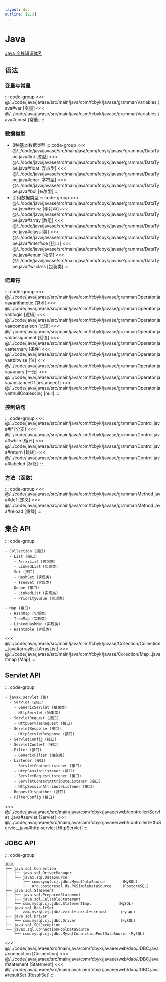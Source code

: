 ```yaml
---
layout: doc
outline: [2,3]
---
```


# Java

[Java 全栈知识体系](https://pdai.tech/)<span style="margin-right: 10px;"></span>

## 语法

<!-- ### Hello World
<<< @/../code/java/javase/src/main/java/com/fcbyk/javase/Application.java#hello -->

### 变量与常量
::: code-group
<<< @/../code/java/javase/src/main/java/com/fcbyk/javase/grammar/Variables.java#var [变量]
<<< @/../code/java/javase/src/main/java/com/fcbyk/javase/grammar/Variables.java#const [常量]
:::

### 数据类型
- 8种基本数据类型
::: code-group
<<< @/../code/java/javase/src/main/java/com/fcbyk/javase/grammar/DataType.java#int [整型]
<<< @/../code/java/javase/src/main/java/com/fcbyk/javase/grammar/DataType.java#float [浮点型]
<<< @/../code/java/javase/src/main/java/com/fcbyk/javase/grammar/DataType.java#char [字符型]
<<< @/../code/java/javase/src/main/java/com/fcbyk/javase/grammar/DataType.java#bol [布尔型]
:::
- 引用数据类型
::: code-group
<<< @/../code/java/javase/src/main/java/com/fcbyk/javase/grammar/DataType.java#string [字符串]
<<< @/../code/java/javase/src/main/java/com/fcbyk/javase/grammar/DataType.java#array [数组]
<<< @/../code/java/javase/src/main/java/com/fcbyk/javase/grammar/DataType.java#class [类]
<<< @/../code/java/javase/src/main/java/com/fcbyk/javase/grammar/DataType.java#interface [接口]
<<< @/../code/java/javase/src/main/java/com/fcbyk/javase/grammar/DataType.java#enum [枚举]
<<< @/../code/java/javase/src/main/java/com/fcbyk/javase/grammar/DataType.java#w-class [包装类]
:::

### 运算符
::: code-group
<<< @/../code/java/javase/src/main/java/com/fcbyk/javase/grammar/Operator.java#arithmetic [算术]
<<< @/../code/java/javase/src/main/java/com/fcbyk/javase/grammar/Operator.java#logic [逻辑]
<<< @/../code/java/javase/src/main/java/com/fcbyk/javase/grammar/Operator.java#comparison [比较]
<<< @/../code/java/javase/src/main/java/com/fcbyk/javase/grammar/Operator.java#assignment [赋值]
<<< @/../code/java/javase/src/main/java/com/fcbyk/javase/grammar/Operator.java#ternary [条件]
<<< @/../code/java/javase/src/main/java/com/fcbyk/javase/grammar/Operator.java#bitwise [位]
<<< @/../code/java/javase/src/main/java/com/fcbyk/javase/grammar/Operator.java#unary [一元]
<<< @/../code/java/javase/src/main/java/com/fcbyk/javase/grammar/Operator.java#instanceOf [instanceof]
<<< @/../code/java/javase/src/main/java/com/fcbyk/javase/grammar/Operator.java#nullCoalescing [null]
::: 

### 控制语句
::: code-group
<<< @/../code/java/javase/src/main/java/com/fcbyk/javase/grammar/Control.java#if [分支]
<<< @/../code/java/javase/src/main/java/com/fcbyk/javase/grammar/Control.java#while [循环]
<<< @/../code/java/javase/src/main/java/com/fcbyk/javase/grammar/Control.java#return [跳转]
<<< @/../code/java/javase/src/main/java/com/fcbyk/javase/grammar/Control.java#labeled [标签]
::: 

### 方法（函数）
::: code-group
<<< @/../code/java/javase/src/main/java/com/fcbyk/javase/grammar/Method.java#def [定义]
<<< @/../code/java/javase/src/main/java/com/fcbyk/javase/grammar/Method.java#reload [重载]
::: 

<!-- ### 类

### 接口

### 泛型

### 注解 -->

## 集合 API
::: code-group

``` text [关系]
- Collection (接口)
  - List (接口)
    - ArrayList (实现类)
    - LinkedList (实现类)
  - Set (接口)
    - HashSet (实现类)
    - TreeSet (实现类)
  - Queue (接口)
    - LinkedList (实现类)
    - PriorityQueue (实现类)
  
- Map (接口)
  - HashMap (实现类)
  - TreeMap (实现类)
  - LinkedHashMap (实现类)
  - Hashtable (实现类)
```
<<< @/../code/java/javase/src/main/java/com/fcbyk/javase/Collection/Collection_.java#arraylist [ArrayList]
<<< @/../code/java/javase/src/main/java/com/fcbyk/javase/Collection/Map_.java#map [Map]
:::

## Servlet API
::: code-group
``` text [关系]
- javax.servlet (包)
  - Servlet (接口)
    - GenericServlet (抽象类)
    - HttpServlet (抽象类)
  - ServletRequest (接口)
    - HttpServletRequest (接口)
  - ServletResponse (接口)
    - HttpServletResponse (接口)
  - ServletConfig (接口)
  - ServletContext (接口)
  - Filter (接口)
    - GenericFilter (抽象类)
  - Listener (接口)
    - ServletContextListener (接口)
    - HttpSessionListener (接口)
    - ServletRequestListener (接口)
    - ServletContextAttributeListener (接口)
    - HttpSessionAttributeListener (接口)
  - RequestDispatcher (接口)
  - FilterConfig (接口)
```
<<< @/../code/java/javaee/src/main/java/com/fcbyk/javaee/web/controller/Servlet_.java#servlet [Servlet]
<<< @/../code/java/javaee/src/main/java/com/fcbyk/javaee/web/controller/HttpServlet_.java#http-servlet [HttpServlet]
:::

## JDBC API
::: code-group
``` text [关系]
JDBC
├── java.sql.Connection
│   ├── java.sql.DriverManager
│   └── javax.sql.DataSource
│       ├── com.mysql.cj.jdbc.MysqlDataSource        (MySQL)
│       └── org.postgresql.ds.PGSimpleDataSource     (PostgreSQL)
├── java.sql.Statement
│   ├── java.sql.PreparedStatement
│   ├── java.sql.CallableStatement
│   └── com.mysql.cj.jdbc.StatementImpl            (MySQL)
├── java.sql.ResultSet
│   └── com.mysql.cj.jdbc.result.ResultSetImpl      (MySQL)
├── java.sql.Driver
│   └── com.mysql.cj.jdbc.Driver                    (MySQL)
├── java.sql.SQLException
└── javax.sql.ConnectionPoolDataSource
    └── com.mysql.cj.jdbc.MysqlConnectionPoolDataSource (MySQL)
```
<<< @/../code/java/javaee/src/main/java/com/fcbyk/javaee/web/dao/JDBC.java#connection [Connection]
<<< @/../code/java/javaee/src/main/java/com/fcbyk/javaee/web/dao/JDBC.java#statement [Statement]
<<< @/../code/java/javaee/src/main/java/com/fcbyk/javaee/web/dao/JDBC.java#resultSet [ResultSet]
:::